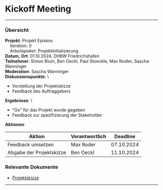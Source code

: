 # Kickoff Meeting

---

### Übersicht

**Projekt**: Projekt Episkos \
&nbsp;&nbsp;&nbsp;&nbsp;_Iteration_: 0 \
&nbsp;&nbsp;&nbsp;&nbsp;_Arbeitspaket_: Projektinitialisierung \
**Datum, Ort**: 01.10.2024, DHBW Friedrichshafen\
**Teilnehmer**: Simon Blum, Ben Oeckl, Paul Stoeckle, Max Rodler, Sascha Wanninger\
**Moderation**: Sascha Wanninger\
**Diskussionspunkte**: \

- Vorstellung der Projektskizze
- Feedback des Auftraggebers

**Ergebnisse**: \

- "Go" für das Projekt wurde gegeben
- Feedback zur spezifizierung der Stakeholder

**Aktionen**:

| Aktion                   | Verantwortlich | Deadline   |
|--------------------------|----------------|------------|
| Feedback umsetzen        | Max Roder      | 07.10.2024 |
| Abgabe der Projektskizze | Ben Oeckl      | 11.10.2024 |

### Relevante Dokumente

- [Projektskizze](../Inkremente/00/Projektskizze.md)

---
